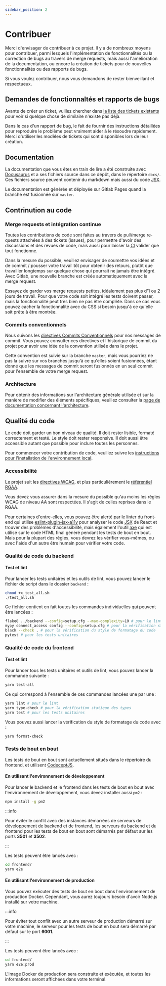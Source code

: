 ```yaml
---
sidebar_position: 2
---
```


# Contribuer

Merci d'envisager de contribuer à ce projet. Il y a de nombreux moyens pour contribuer, parmi lesquels l'implémentation de fonctionnalités ou la correction de <span lang="en">bugs</span> au travers de <span lang="en">merge requests</span>, mais aussi l'amélioration de la documentation, ou encore la création de tickets pour de nouvelles fonctionnalités ou des rapports de <span lang="en">bugs</span>.

Si vous voulez contribuer, nous vous demandons de rester bienveillant et respectueux.

## Demandes de fonctionnaltés et rapports de <span lang="en">bugs</span>

Avante de créer un ticket, vuillez chercher dans [la liste des tickets existants](https://gitlab.com/koena/connect-access/-/issues) pour voir si quelque chose de similaire n'existe pas déjà.

Dans le cas d'un rapport de <span lang="en">bug</span>, le fait de fournir des instructions détaillées pour reproduire le problème peut vraiment aider à le résoudre rapidement. Merci d'utiliser les modèles de tickets qui sont disponibles lors de leur création.

## Documentation

La documentation que vous êtes en train de lire a été construite avec [Docusaurus](https://docusaurus.io/) et a ses fichiers source dans ce dépôt, dans le répertoire `docs/`. Ces fichiers source peuvent contenir du <span lang="en">markdown</span> mais aussi du code <abbr title="JavaScript Syntax Extension" lang="en">JSX</abbr>.

Le documentation est générée et déployée sur <span lang="en">Gitlab Pages</span> quand la branche est fusionnée sur <span lang="en">`master`</span>.

## Contrinution au code

### <span lang="en">Merge requests</span> et intégration continue

Toutes les contributions de code sont faites au travers de <span lang="en">pull/merge requests</span> attachées à des tickets (<span lang="en">issues</span>), pour permettre d'avoir des discussions et des revues de code, mais aussi pour laisser la <abbr title="Continuous Integration" lang="en">CI</abbr> valider que tout fonctionne.

Dans la mesure du possible, veuillez envisager de soumettre vos idées et de <span lang="en">commit</span> / pousser votre travail tôt pour obtenir des retours, plutôt que travailler longtemps sur quelque chose qui pourrait ne jamais être intégré. Avec Gitlab, une nouvelle branche est créée automatiquement avec la <span lang="en">merge request</span>.

Essayez de garder vos <span lang="en">merge requests</span> petites, idéalement pas plus d'1 ou 2 jours de travail. Pour que votre code soit intégré les tests doivent passer, mais la fonctionnalité peut très bien ne pas être complète. Dans ce cas vous pouvez cacher la fonctionnalité avec du CSS si besoin jusqu'à ce qu'elle soit prête à être montrée.

### <span lang="en">Commits</span> conventionnels

Nous suivons les [directives <span lang="en">Commits</span> Conventionnels](https://www.conventionalcommits.org/fr/v1.0.0/) pour nos messages de <span lang="en">commit</span>. Vous pouvez consulter ces directives et l'historique de <span lang="en">commit</span> du projet pour avoir une idée de la convention utilisée dans le projet.

Cette convention est suivie sur la branche <span lang="en">`master`</span>, mais vous pourriez ne pas la suivre sur vos branches jusqu'à ce qu'elles soient fusionnées, étant donné que les messages de <span lang="en">commit</span> seront fusionnés en un seul <span lang="en">commit</span> pour l'ensemble de votre <span lang="en">merge request</span>.

### Architecture

Pour obtenir des informations sur l'architecture générale utilisée et sur la manière de modifier des éléments spécifiques, veuillez consulter la [page de documentation concernant l'architecture](./architecture.md).

## Qualité du code

Le code doit garder un bon niveau de qualité. Il doit rester lisible, formaté correctement et testé. Le style doit rester <span lang="en">responsive</span>. Il doit aussi être accessible autant que possible pour inclure toutes les personnes.

Pour commencer votre contribution de code, veuillez suivre les [instructions pour l'installation de l'environnement local](./local-environment.mdx).

### Accessibilité

Le projet suit les [directives WCAG](https://www.w3.org/WAI/standards-guidelines/wcag/), et plus particulièrement le [référentiel RGAA](https://www.numerique.gouv.fr/publications/rgaa-accessibilite/).

Vous devez vous assurer dans la mesure du possible qu'au moins les règles WCAG de niveau AA sont respectées. Il s'agit de celles reprises dans le RGAA.

Pour certaines d'entre-elles, vous pouvez être alerté par le <span lang="en">linter</span> du <span lang="en">frontend</span> qui utilise [eslint-plugin-jsx-a11y](https://github.com/jsx-eslint/eslint-plugin-jsx-a11y) pour analyser le code <abbr title="JavaScript Syntax Extension" lang="en">JSX</abbr> de React et trouver des problèmes d'accessibilité, mais également l'outil [axe](https://github.com/dequelabs/axe-core) qui est utilisé sur le code HTML final généré pendant les tests de bout en bout. Mais pour la plupart des règles, vous devrez les vérifier vous-mêmes, ou avec l'aide d'un autre être humain pour vérifier votre code.

### Qualité de code du <span lang="en">backend</span>

#### Test et <span lang="en">lint</span>

Pour lancer les tests unitaires et les outils de <span lang="en">lint</span>, vous pouvez lancer le fichier de script dans le dossier <span lang="en">`backend`</span> :

```bash
chmod +x test_all.sh
./test_all.sh
```

Ce fichier contient en fait toutes les commandes individuelles qui peuvent être lancées :

```bash
flake8 ../backend --config=setup.cfg --max-complexity=10 # pour le lint du code
mypy connect_access config --config=setup.cfg # pour la vérification statique des types
black --check . # pour la vérification du style de formatage du code
pytest # pour les tests unitaires
```

### Qualité de code du <span lang="en">frontend</span>

#### Test et <span lang="en">lint</span>

Pour lancer tous les tests unitaires et outils de <span lang="en">lint</span>, vous pouvez lancer la commande suivante :

```bash
yarn test-all
```

Ce qui correspond à l'ensemble de ces commandes lancées une par une :

```bash
yarn lint # pour le lint
yarn type-check # pour la vérification statique des types
yarn test # pour les tests unitaires
```

Vous pouvez aussi lancer la vérification du style de formatage du code avec :

```bash
yarn format-check
```

### Tests de bout en bout

Les tests de bout en bout sont actuellement situés dans le répertoire du <span lang="en">frontend</span>, et utilisent [CodeceptJS](https://codecept.io/).

#### En utilisant l'environnement de développement

Pour lancer le <span lang="en">backend</span> et le <span lang="en">frontend</span> dans les tests de bout en bout avec l'environnement de développement, vous devez installer aussi `pm2` :

```bash
npm install -g pm2
```

:::info

Pour éviter le conflit avec des instances démarrées de serveurs de développement de <span lang="en">backend</span> et de <span lang="en">frontend</span>, les serveurs du <span lang="en">backend</span> et du <span lang="en">frontend</span> pour les tests de bout en bout sont démarrés par défaut sur les ports **3501** et **3502**.

:::

Les tests peuvent être lancés avec :

```bash
cd frontend/
yarn e2e
```

#### En utilisant l'environnement de production

Vous pouvez exécuter des tests de bout en bout dans l'environnement de production Docker. Cependant, vous aurez toujours besoin d'avoir Node.js installé sur votre machine.

:::info

Pour éviter tout conflit avec un autre serveur de production démarré sur votre machine, le serveur pour les tests de bout en bout sera démarré par défaut sur le port **6001**.

:::

Les tests peuvent être lancés avec :

```bash
cd frontend/
yarn e2e:prod
```

L'image Docker de production sera construite et exécutée, et toutes les informations seront affichées dans votre terminal.
